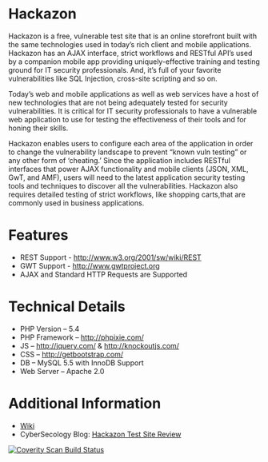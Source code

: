 Hackazon
========

Hackazon is a free, vulnerable test site that is an online storefront built with the same
technologies used in today’s rich client and mobile applications. Hackazon has an AJAX
interface, strict workflows and RESTful API’s used by a companion mobile app providing
uniquely-effective training and testing ground for IT security professionals. And, it’s
full of your favorite vulnerabilities like SQL Injection, cross-site scripting and so on.

Today’s web and mobile applications as well as web services have a host of new
technologies that are not being adequately tested for security vulnerabilities. It is
critical for IT security professionals to have a vulnerable web application to use for
testing the effectiveness of their tools and for honing their skills.

Hackazon enables users to configure each area of the application in order to change the
vulnerability landscape to prevent “known vuln testing” or any other form of ‘cheating.’
Since the application includes RESTful interfaces that power AJAX functionality and
mobile clients (JSON, XML, GwT, and AMF), users will need to the latest application
security testing tools and techniques to discover all the vulnerabilities. Hackazon also
requires detailed testing of strict workflows, like shopping carts,that are commonly used
in business applications.

Features
========
* REST Support - http://www.w3.org/2001/sw/wiki/REST
* GWT Support - http://www.gwtproject.org
* AJAX and Standard HTTP Requests are Supported

Technical Details
=================
* PHP Version – 5.4
* PHP Framework – http://phpixie.com/
* JS – http://jquery.com/ & http://knockoutjs.com/
* CSS – http://getbootstrap.com/
* DB – MySQL 5.5 with InnoDB Support
* Web Server – Apache 2.0

Additional Information
======================
* [Wiki](https://github.com/rapid7/hackazon/wiki)
* CyberSecology Blog: [Hackazon Test Site Review](http://cybersecology.com/hackazon-review/)
<a href="https://scan.coverity.com/projects/test1bamboo">
  <img alt="Coverity Scan Build Status"
       src="https://scan.coverity.com/projects/16582/badge.svg"/>
</a>
